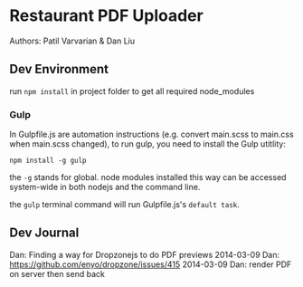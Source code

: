 # Restaurant PDF Uploader 

Authors: Patil Varvarian & Dan Liu

## Dev Environment

run `npm install` in project folder to get all required node_modules

### Gulp

In Gulpfile.js are automation instructions (e.g. convert main.scss to main.css when main.scss changed), to run gulp, you need to install the Gulp utitlity:

`npm install -g gulp`

the `-g` stands for global. node modules installed this way can be accessed system-wide in both nodejs and the command line.

the `gulp` terminal command will run Gulpfile.js's `default task`.



## Dev Journal

Dan: Finding a way for Dropzonejs to do PDF previews 2014-03-09
Dan: https://github.com/enyo/dropzone/issues/415 2014-03-09
Dan: render PDF on server then send back

